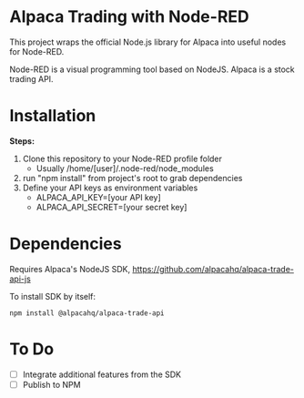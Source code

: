# Alpaca Trading with Node-RED
This project wraps the official Node.js library for Alpaca into useful nodes for Node-RED.

Node-RED is a visual programming tool based on NodeJS.
Alpaca is a stock trading API.

# Installation

**Steps:**
1. Clone this repository to your Node-RED profile folder
   * Usually /home/[user]/.node-red/node_modules
1. run "npm install" from project's root to grab dependencies
1. Define your API keys as environment variables
   * ALPACA_API_KEY=[your API key]
   * ALPACA_API_SECRET=[your secret key]

# Dependencies
Requires Alpaca's NodeJS SDK, https://github.com/alpacahq/alpaca-trade-api-js

To install SDK by itself:

```
npm install @alpacahq/alpaca-trade-api
```

# To Do
- [ ] Integrate additional features from the SDK
- [ ] Publish to NPM
